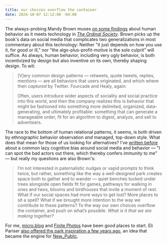 ```yaml
---
title: our choices overflow the container
date: 2024-10-07 12:12:00 -04:00
---
```


The always-probing Mandy Brown muses [on some findings](https://aworkinglibrary.com/writing/what-are-we-making-together) about human behavior as it meets technology in *[The Ordinal Society](https://bookshop.org/p/books/the-ordinal-society-marion-fourcade/20543470)*. Brown picks up the book's data on social media that complicates two generalizations in most commentary about this technology: Neither "it just depends on how you use it, for good or ill," nor "the algo-plus-profit-motive is the sole culprit" will suffice. As always, human behavior, including very ugly behavior, is both incentivized by design but also inventive on its own, thereby shaping design. To wit:

>[V]ery common design patterns — retweets, quote tweets, replies, mentions — are all behaviors that users originated, and which where then *captured* by Twitter. Fourcade and Healy, again:
>
>Often, users introduce wider aspects of sociality and social practice into this world, and then the company realizes this is behavior that might be fashioned into something more delimited, organized, data-generating, and ultimately profitable: something that can generate a manageable order, fit for an algorithm to digest, analyze, and sell to advertisers.

The race to the bottom of human relational patterns, it seems, is both driven by ethnographic behavior observation *and* managed, top-down style. What does that mean for those of us looking for alternatives? I've [written before](https://sarahendren.substack.com/p/a-human-scale-alternative-to-instagram) about a common lazy cognitive bias around social media and behavior — "I can spot the bad actors out there, which thereby confers immunity to me" — but really my questions are also Brown's:

>I’m not interested in paternalistic nudges or vapid prompts to think twice, but rather, something like the way a well-designed park creates space both to gather and to wander — quiet benches tucked under trees alongside open fields fit for games, pathways for walking in ones and twos, blooms and birdhouses that invite a moment of rest. What if our social spaces had more ways to get lost? More places to sit a spell? What if we brought more intention to the way we contribute to these patterns? To the way our own choices overflow the container, and push on what’s possible. *What is it that we are making together?*

For me, [micro.blog](https://ablerism.micro.blog/) and [Finite Photos](https://finite.photos/) have been good places to start. Eli Pariser [also offered the park inspiration a few years ago](https://www.wired.com/story/to-mend-a-broken-internet-create-online-parks/), an idea that became the engine for [New_Public](https://newpublic.org/).
